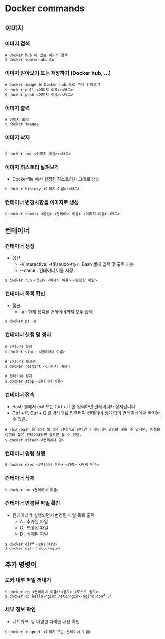 # Docker commands

## 이미지
### 이미지 검색
```shell
# Docker hub 에 있는 이미지 검색
$ docker search ubuntu
```


### 이미지 받아오기 또는 저장하기 (Docker hub, ...)
```shell
# Docker image 를 Docker hub 으로 부터 받아오기
$ docker pull <이미지 이름>:<태그>
$ docker push <이미지 이름>:<태그>
```

### 이미지 출력
```shell
# 이미지 출력
$ docker images
```

### 이미지 삭제

```shell

$ docker rmi <이미지 이름>:<태그>
```

### 이미지 히스토리 살펴보기
- Dockerfile 에서 설정한 히스토리가 그대로 생성

```shell
$ docker history <이미지 이름>:<태그>
```

### 컨테이너 변경사항을 이미지로 생성

```shell
$ docker commit <옵션> <컨테이너 이름> <이미지 이름>:<태그>
```

## 컨테이너

### 컨테이너 생성

- 옵션
  - -i(interactive) -t(Pseudo-tty) : Bash 셸에 입력 및 출력 가능
  - --name : 컨테이너 이름 지정

```shell
$ docker run <옵션> <이미지 이름> <실행할 파일>
```

### 컨테이너 목록 확인

- 옵션
  - -a : 현재 정지된 컨테이너까지 모두 출력
```shell
$ docker ps -a
```

### 컨테이너 실행 및 정지

```shell
# 컨테이너 실행
$ docker start <컨테이너 이름>

# 컨테이너 재실행
$ docker restart <컨테이너 이름>

# 컨테이너 정지
$ docker stop <컨테이너 이름>
```

### 컨테이너 접속
- Bash 쉘에서 exit 또는 Ctrl + D 를 입력하면 컨테이너가 정지됩니다.
- Ctrl + P, Ctrl + Q 를 차례대로 입력하여 컨테이너 정지 없이 컨테이너에서 빠져올 수 있음.


```shell
# /bin/bash 를 실행 해 놓은 상태라고 한다면 컨테이너는 명령을 넣을 수 있지만, 어플을 실행해 놓은 컨테이너라면 출력만 볼 수 있다.
$ docker attach <컨테이너 명>
```

### 컨테이너 명령 실행

```shell
$ docker exec <컨테이너 이름> <명령> <매개 변수>
```

### 컨테이너 삭제

```shell
$ docker rm <컨테이너 이름>
```

### 컨테이너 변경된 파일 확인

- 컨테이너가 실행되면서 변경된 파일 목록 출력
  - A : 추가된 파일
  - C : 변경된 파일
  - D : 삭제된 파일
```shell
$ docker diff <컨테이너명>
$ docker diff hello-nginx
```

## 추가 명령어

### 도커 내부 파일 꺼내기

```shell
$ docker cp <컨테이너 이름>:<경로> <호스트 경로>
$ docker cp hello-nginx:/etc/nginx/nginx.conf ./
```

### 세부 정보 확인
- 네트워크, 등 다양한 자세한 내용 확인

```shell
$ docker inspect <이미지 또는 컨테이너 이름>
```